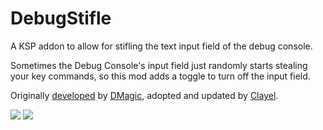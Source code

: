 # DebugStifle
A KSP addon to allow for stifling the text input field of the debug console.

Sometimes the Debug Console's input field just randomly starts stealing your key commands, so this mod adds a toggle to turn off the input field.

Originally [developed](https://github.com/DMagic1/KSP_DebugStifle) by [DMagic](https://forum.kerbalspaceprogram.com/topic/108704-18x-dmagics-modlets-most-ksp-18-updates-10-29-2019/), adopted and updated by [Clayel](https://github.com/Clayell/DebugStifle).

<img src="https://i.imgur.com/28a5Z7h.png" />
<img src="https://i.imgur.com/kju7laA.png" />